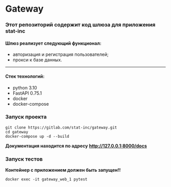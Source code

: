 # Gateway

### Этот репозиторий содержит код шлюза для приложения stat-inc

#### Шлюз реализует следующий функционал:

- авторизация и регистрация пользователей;
- прокси к базе данных.

------

#### Стек технологий:

- python 3.10
- FastAPI 0.75.1
- docker
- docker-compose



### Запуск проекта

```
git clone https://gitlab.com/stat-inc/gateway.git
cd gateway
docker-compose up -d --build
```

**Документация находится по адресу**  **http://127.0.0.1:8000/docs** 

### Запуск тестов

**Контейнер с приложением должен быть запущен!!**

```
docker exec -it gateway_web_1 pytest
```

